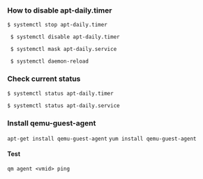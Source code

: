 ### How to disable apt-daily.timer

` $ systemctl stop apt-daily.timer `

`  $ systemctl disable apt-daily.timer `

`  $ systemctl mask apt-daily.service `

`  $ systemctl daemon-reload `
   
### Check current status

` $ systemctl status apt-daily.timer `

` $ systemctl status apt-daily.service `

### Install  qemu-guest-agent
` apt-get install qemu-guest-agent `
` yum install qemu-guest-agent `
#### Test
` qm agent <vmid> ping ` 

